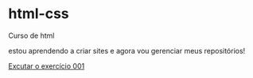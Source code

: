 # html-css
 Curso de html

 estou aprendendo a criar sites e agora vou gerenciar meus repositórios!

<a href="https://rafael-sanches.github.io/html-css/exercicios/ex001/index.html">Excutar o exercício 001</a>